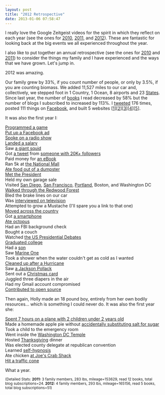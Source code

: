 ```yaml
---
layout: post
title: "2012 Retrospective"
date: 2013-01-06 07:58:47
---
```


I really love the Google Zeitgeist videos for the spirit in which they reflect on each year (see the ones for <a href="http://www.youtube.com/watch?v=F0QXB5pw2qE" target="_blank" rel="noopener noreferrer" title="Zeitgeist 2010: Year in Review">2010</a>, <a href="http://www.youtube.com/watch?v=SAIEamakLoY" target="_blank" rel="noopener noreferrer" title="This is my favorite one.">2011</a>, and <a href="http://www.youtube.com/watch?v=xY_MUB8adEQ" target="_blank" rel="noopener noreferrer" title="Zeitgeist 2012: Year in Review">2012</a>). These are fantastic for looking back at the big events we all experienced throughout the year.  

I also like to put together an annual retrospective (see the ones for [2010][1] and [2011][2]) to consider the things my family and I have experienced and the ways that we have grown. Let's jump in.

 [1]: http://bryanbraun.com/2011/02/21/checking-in "Checking in"
 [2]: http://bryanbraun.com/2012/01/01/looking-back-looking-forward "Looking Back. Looking Forward."

2012 was amazing.

Our family grew by 33%, if you count number of people, or only by 3.5%, if you are counting biomass. We added 11,527 miles to our car and, collectively, we stepped foot in 1 Country, 1 Ocean, 8 airports and 23 [States][3]. Since last year, the number of [books][4] I read decreased by 58% but the number of blogs I subscribed to increased by 113%. I <a href="https://twitter.com/BryanEBraun" target="_blank" rel="noopener noreferrer" title="Bryan Braun on Twitter">tweeted</a> 176 times, posted 111 things on <a href="https://www.facebook.com/bryanbr4un" target="_blank" rel="noopener noreferrer" title="Bryan on Facebook">Facebook</a>, and built 5 websites [<a href="http://pjlove.org" target="_blank" rel="noopener noreferrer" title="pjlove.org">1</a>][<a href="http://writer.bryanbraun.com" target="_blank" rel="noopener noreferrer" title="writer.bryanbraun.com">2</a>][<a href="http://php.bryanbraun.com" target="_blank" rel="noopener noreferrer" title="php.bryanbraun.com">3</a>][<a href="http://chadneilsen.com" target="_blank" rel="noopener noreferrer" title="chadneilsen.com">4</a>][<a href="http://brendabraunart.com" target="_blank" rel="noopener noreferrer" title="brendabraunart.com">5</a>].

 [3]: http://bryanbraun.com/2012/08/05/17-states-14-days "17 States in 14 Days"
 [4]: http://bryanbraun.com/books "Book Reviews"

It was also the first year I:

[Programmed a game](http://bryanbraun.github.io/alchemist)  
<a href="/assets/images/acquia_ad.JPG" target="_blank" rel="noopener noreferrer" title="If I were 17 again, I'd use Facebook ads to help me run for student body president. It would be the talk of the school... which is important if you are running for student body president.">Put up a Facebook ad</a>  
[Spoke on a radio show][5]  
<a href="http://bryanbraun.com/2012/09/09/which-i-explain-how-i-got-my-dream-job" target="_blank" rel="noopener noreferrer" title="In which I explain how I got my dream job">Landed a salary</a>  
Saw <a href="http://www.mnh.si.edu/exhibits/ocean_hall/squid.html" target="_blank" rel="noopener noreferrer" title="That's right. They exist.">a giant squid</a>  
Got <a href="https://twitter.com/Dries/status/186999538106646529" target="_blank" rel="noopener noreferrer" title="Dries Tweet">a tweet</a> from <a href="https://twitter.com/Dries" target="_blank" rel="noopener noreferrer" title="Dries">someone with 20K+ followers</a>  
Paid money for [an eBook][6]  
Ran 5k at <a href="http://dc.about.com/od/touristattractions/ss/PhotosNatlMall_6.htm" target="_blank" rel="noopener noreferrer" title="The National Mall">the National Mall</a>  
<a href="http://www.youtube.com/watch?v=0HlFP-PMW6E" target="_blank" rel="noopener noreferrer" title="Anyone with an open mind and a Netflix account can watch the documentary for free.">Ate food out of a dumpster</a>  
<a href="http://youtu.be/nBarMWcYdAA?t=3m8s" target="_blank" rel="noopener noreferrer" title="I'm in front, facing the President">Met the President</a>  
Held my own garage sale  
Visited [San Diego][7], <a href="http://4.bp.blogspot.com/-mgKwIWugbLU/UClRAw0g0aI/AAAAAAAACCs/7DOKAMLXI3U/s1600/P7300455.JPG" target="_blank" rel="noopener noreferrer" title="At Fisherman's Wharf">San Francisco</a>, [Portland][8], Boston, and Washington DC  
<a href="http://3.bp.blogspot.com/-OPK3-eg5dhg/UClRQIu-3aI/AAAAAAAACDk/VSyrTaXxYOw/s1600/P7310496.JPG" target="_blank" rel="noopener noreferrer" title="Some trees are so old and strong that you can see black patches and scars from all the forest fires they've lived through.">Walked through the Redwood Forest</a>  
Bled the brake lines on our car  
Was [interviewed on television][9]  
Attempted to grow a Mustache (I'll spare you a link to that one)  
[Moved across the country][10]  
Got <a href="http://www.samsung.com/us/mobile/cell-phones/SGH-T989ZKBTMB" target="_blank" rel="noopener noreferrer" title="Samsung Galaxy SII">a smartphone</a>  
[Ate octopus][11]  
Had an FBI background check  
Bought a couch  
Watched <a href="http://en.wikipedia.org/wiki/United_States_presidential_election_debates,_2012" target="_blank" rel="noopener noreferrer" title="Wikipedia: US Presidential Debates">the US Presidential Debates</a>  
<a href="https://www.facebook.com/photo.php?fbid=3420265116728&set=a.3370370749400.287757.1573191502&type=3&theater" target="_blank" rel="noopener noreferrer" title="While I don't use the degree, I'm happy with the other things I got at BYU: My wife, a line on my resume, stickers on my car, and 24 free months of the New York Times.">Graduated college</a>  
Had a [son][12]  
Saw <a href="http://en.wikipedia.org/wiki/Marine_One" target="_blank" rel="noopener noreferrer" title="Wikipedia: Marine One">Marine One</a>  
Took a shower when the water couldn't get as cold as I wanted  
<a href="http://devore-jonathan.wistia.com/medias/xhhirat8vx" target="_blank" rel="noopener noreferrer" title="Hurricane Sandy Video">Cleaned up after a Hurricane</a>  
Saw <a href="http://en.wikipedia.org/wiki/File:Lavender_Mist.jpg" target="_blank" rel="noopener noreferrer" title="There is often a miniture version of this painting where Heidi sits at our kitchen table.">a Jackson Pollack</a>  
Sent out a <a href="http://bryanbraun.com/2012/12/15/happy-holidays-2012" target="_blank" rel="noopener noreferrer" title="I admit, the design was influenced by the fact that the Smithsonian art museum had lots of Andy Warhol's art on display.">Christmas card</a>  
Juggled three diapers in the air  
Had my Gmail account compromised  
<a href="http://drupal.org/project/writer" target="_blank" rel="noopener noreferrer" title="This page went up on December 31st, so it was a close call.">Contributed to open source</a>

 [5]: http://bryanbraun.com/2012/09/09/press "Their regular broadcast is at www.siriusxm.com/byuradio"
 [6]: https://play.google.com/store/books/details/Seth_Godin_Linchpin?id=dI66B5IY2X0C "Linchpin"
 [7]: http://3.bp.blogspot.com/-Wz0KXs56fhk/UClQmpbS7NI/AAAAAAAACBM/k1ojCUe7My8/s320/P7280281.JPG
 [8]: http://3.bp.blogspot.com/-HbpTvjSIFAM/UClRb7nVbGI/AAAAAAAACEI/VKfeM5tP-Zk/s1600/P8010534.JPG
 [9]: http://bryanbraun.com/2012/04/30/in-the-press#discovery-channel "You never realize how important the ability to form coherent sentances is, until you lose it."
 [10]: http://bryanbraun.com/2012/08/05/17-states-14-days "17 states in 14 days"
 [11]: http://graffiatodc.com/menus/ "...at Graffiato. The've also got this Spinach and Bacon pizza that is fantastic."
 [12]: http://4.bp.blogspot.com/-zW_kjoacPlU/UL-Hr_sm_rI/AAAAAAAAFLw/O9lOk_f1JNE/s1600/IMG_1037.JPG "They don't call him Stinky Pete for nothing."

Then again, Holly made an 18 pound boy, entirely from her own bodily resources… which is something I could never do. It was also the first year she:

[Spent 7 hours on a plane with 2 children under 2 years old][13]  
Made a homemade apple pie without <a href="http://1.bp.blogspot.com/_nPInrJBeS1c/Sy008laLtjI/AAAAAAAAAaU/k20L0YzqMq8/s1600/DSCN0783.JPG" target="_blank" rel="noopener noreferrer" title="Those were dark days...">accidentally substituting salt for sugar</a>  
Took a child to the emergency room  
Went inside the <a href="http://www.lds.org/church/temples/washington-dc?lang=eng" target="_blank" rel="noopener noreferrer" title="Washington D.C. Temple">Washington DC Temple</a>  
Hosted <a href="http://hollybunchkins.blogspot.com/2012/12/thanksgiving.html" target="_blank" rel="noopener noreferrer" title="Here are some photos">Thanksgiving</a> dinner  
Was elected county delegate at republican convention  
Learned <a href="https://www.hypnobabies.com/" target="_blank" rel="noopener noreferrer" title="Hypnobabies">self-hypnosis</a>  
Ate chicken [at Joe's Crab Shack][14]  
<a href="https://twitter.com/BryanEBraun/status/257454313000017921" target="_blank" rel="noopener noreferrer" title="I had always wanted to use the hashtag #womendriversnosurvivors...">Hit a traffic cone</a>

 [13]: http://2.bp.blogspot.com/-IeYkDNxJzAE/UH8H-Vq4wQI/AAAAAAAAE74/rZkK2wXJd7c/s1600/IMG_0895.JPG
 [14]: http://1.bp.blogspot.com/-cU4VS27C4sE/UClRNNf3qdI/AAAAAAAACDc/x8zETvRWW7c/s1600/P7300476.jpg

What a year.

<small>(Detailed Stats: <strong>2011:</strong> 3 family members, 283 lbs, mileage=153629, read 12 books, total blog subscriptions=24. <strong>2012:</strong> 4 family members, 293 lbs, mileage=165156, read 5 books, total blog subscriptions=51)</small>

